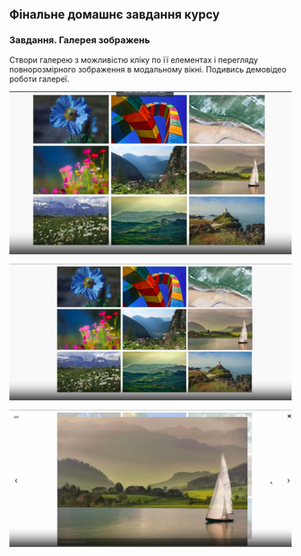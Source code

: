 ## Фiнальне домашнє завдання курсу

### Завдання. Галерея зображень

Створи галерею з можливістю кліку по її елементах і перегляду повнорозмірного зображення в модальному вікні. Подивись демовідео роботи галереї.

![img-1](image1.png "img-1")


![img-2](image2.png "img-2")


![img-3](image3.png "img-3")
